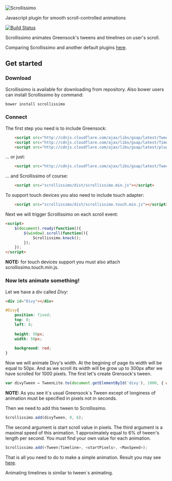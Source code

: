 ![Scrollissimo](https://habrastorage.org/files/997/93c/cec/99793ccec1464bb594f44f569396f184.png)

Javascript plugin for smooth scroll-controlled animations


[![Build Status][travis-image]][travis-url]

Scrollissimo animates Greensock's tweens and timelines on user's scroll.

Comparing Scrollissimo and another default plugins [here](http://promo.github.io/scrollissimo/examples/paperfly). 

## Get started

### Download

Scrollissimo is available for downloading from repository. Also bower users can install Scrollissimo by command:

```bash
bower install scrollissimo
```

### Connect
The first step you need is to include Greensock:

```html
    <script src="http://cdnjs.cloudflare.com/ajax/libs/gsap/latest/TweenLite.min.js"></script>
    <script src="http://cdnjs.cloudflare.com/ajax/libs/gsap/latest/TimelineLite.min.js"></script>
    <script src="http://cdnjs.cloudflare.com/ajax/libs/gsap/latest/plugins/CSSPlugin.min.js"></script>
```

... or just:

```html
    <script src="http://cdnjs.cloudflare.com/ajax/libs/gsap/latest/TweenMax.min.js"></script>
```

... and Scrollissimo of course:

```html
    <script src="scrollissimo/dist/scrollissimo.min.js"></script>
```

To support touch devices you also need to include touch adapter:

```html
    <script src="scrollissimo/dist/scrollissimo.touch.min.js"></script>
```

Next we will trigger Scrollissimo on each scroll event:

```html
<script>
    $(document).ready(function(){
        $(window).scroll(function(){
            Scrollissimo.knock();
        });
    });
</script>
```

**NOTE:** for touch devices support you must also attach scrollissimo.touch.min.js.

### Now lets animate something!
Let we have a div called *Divy*:

```html
<div id="Divy"></div>
```
```css
#Divy{
    position: fixed;
    top: 0;
    left: 0;
    
    height: 50px;
    width: 50px;
    
    background: red;
}
```

Now we will animate Divy's width. At the begining of page its width will be equal to 50px. And as we scroll its width will be grow up to 300px after we have scrolled for 1000 pixels.
The first let's create Grensock's tween.

```js
var divyTween = TweenLite.to(document.getElementById('divy'), 1000, { width: 300 });
```

**NOTE:** As you see it\`s usual Greensock\`s Tween except of longiness of animation must be specified in pixels not in seconds.

Then we need to add this tween to Scrollissimo.

```js
Scrollissimo.add(divyTween, 0, 6);
```

The second argument is start scroll value in pixels.
The third argument is a maximal speed of this animation. 1 approximately equal to 6% of tween's length per second. You must find your own value for each animation.

```js
Scrollissimo.add(<Tween|Timeline>, <startPixels>, <MaxSpeed>);
```

That is all you need to do to make a simple animation. Result you may see [here](https://jsfiddle.net/e5udtvaL/3/).

Animating timelines is similar to tween`s animating.
    
[travis-url]: http://travis-ci.org/Promo/scrollissimo
[travis-image]: http://img.shields.io/travis/Promo/scrollissimo.svg?branch=master&style=flat-square
